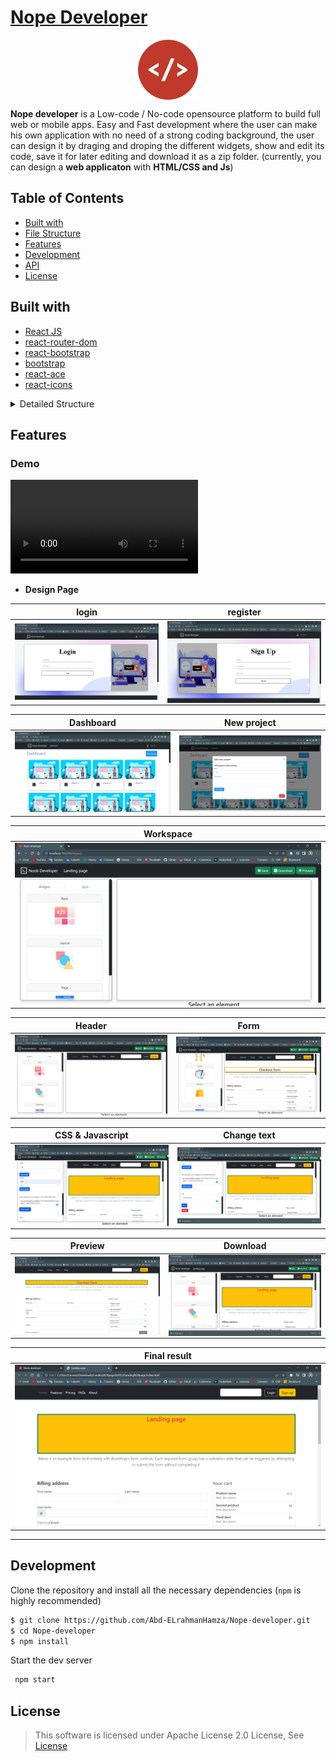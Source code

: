 
# [Nope Developer]()



<p align="center"><img src="Images/logo.png" alt="Nope" width="96" align="center"/></p>

**Nope developer** is a Low-code / No-code opensource platform to build full web or mobile apps. Easy and Fast development where the user can make his own application with no need of a strong coding background, the user can design it by draging and droping the different widgets, show and edit its code, save it for later editing and download it as a zip folder.  (currently, you can design a **web applicaton** with **HTML/CSS and Js**)  


## Table of Contents

- [Built with](#built-with)
- [File Structure](#file-structure)
- [Features](#features)
- [Development](#development)
- [API](#api)
- [License](#license)


## Built with

- [React JS](https://reactjs.org/)
- [react-router-dom](https://reactrouter.com/en/v6.3.0)
- [react-bootstrap](https://react-bootstrap.github.io/)
- [bootstrap](https://getbootstrap.com/)
- [react-ace](https://www.npmjs.com/package/react-ace)
- [react-icons](https://react-icons.github.io/react-icons/)


<details><summary>Detailed Structure</summary>
<p>

```bash
├───buildJson
├───data
├───docs
│   ├───fonts
│   ├───scripts
│   │   └───prettify
│   └───styles
├───public
└───src
    ├───Assets
    │   └───images
    │       ├───services
    │       └───work
    ├───Authentication
    ├───Code snippets
    ├───Components
    │   ├───DesignGroup
    │   ├───DesignMetaDate
    │   ├───Footer
    │   ├───home
    │   │   ├───about
    │   │   ├───homes
    │   │   └───services
    │   ├───Image
    │   ├───Navbar
    │   ├───OptionList
    │   ├───Project
    │   ├───ProjectModal
    │   ├───Projects
    │   ├───SideBar
    │   ├───StyleBar
    │   ├───Widgets
    │   │   ├───Body
    │   │   └───Widget
    │   ├───WidgetSide
    │   └───WorkspaceNavBar
    ├───Containers
    │   ├───Dashboard
    │   ├───EditPage
    │   ├───LandingPage
    │   ├───Login
    │   ├───LoginSignupContainer
    │   ├───PreviewPage
    │   ├───SignUp
    │   └───Workspace
    ├───Contexts
    ├───Helpers
    └───Hooks
  
  
```
  </p>
</details>



## Features

### Demo

<video  src="Images/LCNCDemo"  alt="login" align="center"/>|<img  src="Images/register.png"  alt="register" align="center"/>

* **Design Page**

| login | register |
|--|--|
|<img  src="Images/login.png"  alt="login" align="center"/>|<img  src="Images/register.png"  alt="register" align="center"/>|

| Dashboard | New project |
|--|--|
|<img  src="Images/Dashboard.png"  alt="Dashboard" align="center"/>|<img  src="Images/newProject.png"  alt="newProject" align="center"/>|

| Workspace |
|--|
|<img  src="Images/workspace.png"  alt="workspace" align="center"/>|



| Header | Form |
|--|--|
|<img  src="Images/header.png"  alt="header"  align="center"/>|<img  src="Images/form.png"  alt="form" align="center"/>|

| CSS & Javascript | Change text |
|--|--|
|<img  src="Images/add css and javascript.png"  alt="add css and javascript"  align="center"/>|<img  src="Images/change inner text.png"  alt="change inner text" align="center"/>|

| Preview | Download |
|--|--|
|<img  src="Images/preview your work.png"  alt="preview your work"  align="center"/>|<img  src="Images/download your work.png"  alt="download your work" align="center"/>|

| Final result |
|--|
|<img  src="Images/final result.png"  alt="final result"  align="center"/>|


---
## Development

Clone the repository and install all the necessary dependencies (`npm` is highly recommended)

```sh
$ git clone https://github.com/Abd-ELrahmanHamza/Nope-developer.git
$ cd Nope-developer
$ npm install
```
Start the dev server

```sh
 npm start
```

## License

> This software is licensed under Apache License 2.0 License, See [License](./LICENSE)

